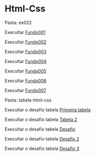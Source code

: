 # Html-Css

Pasta: ex022

Execultar <a href="https://kennedydjalma.github.io/html-css/ex022/fundo001" target="_blank">Fundo001</a>

Execultar <a href="https://kennedydjalma.github.io/html-css/ex022/fundo002" target="_blank">Fundo002</a>

Execultar <a href="https://kennedydjalma.github.io/html-css/ex022/fundo003" target="_blank">Fundo003</a>

Execultar <a href="https://kennedydjalma.github.io/html-css/ex022/fundo004" target="_blank">Fundo004</a>

Execultar <a href="https://kennedydjalma.github.io/html-css/ex022/fundo005" target="_blank">Fundo005</a>

Execultar <a href="https://kennedydjalma.github.io/html-css/ex022/fundo006" target="_blank">Fundo006</a>

Execultar <a href="https://kennedydjalma.github.io/html-css/ex022/fundo007" target="_blank">Fundo007</a>

Pasta: tabela-html-css

Execultar o desafio tabela <a href="https://kennedydjalma.github.io/html-css/tabela-html-css/" target="_blank">Primeira tabela</a>

Execultar o desafio tabela <a href="https://kennedydjalma.github.io/html-css/tabela-html-css/tabela2" target="_blank">Tabela 2</a>

Execultar o desafio tabela <a href="https://kennedydjalma.github.io/html-css/tabela-html-css/desafio" target="_blank">Desafio </a>

Execultar o desafio tabela <a href="https://kennedydjalma.github.io/html-css/tabela-html-css/desafio2" target="_blank">Desafio 2</a>

Execultar o desafio tabela <a href="https://kennedydjalma.github.io/html-css/tabela-html-css/desafio3" target="_blank">Desafio 3</a>